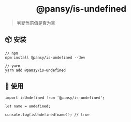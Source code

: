 <h1 align="center">@pansy/is-undefined</h1>

> 判断当前值是否为空

## 📦 安装

```
// npm
npm install @pansy/is-undefined --dev

// yarn
yarn add @pansy/is-undefined

```

## 🔨 使用

```
import isUndefined from '@pansy/is-undefined';

let name = undefined;

console.log(isUndefined(name)); // true
```
